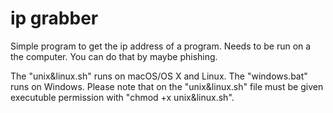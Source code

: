 # ip grabber
Simple program to get the ip address of a program. Needs to be run on a the computer. You can do that by maybe phishing.  
  
The "unix&linux.sh" runs on macOS/OS X and Linux. The "windows.bat" runs on Windows. Please note that on the "unix&linux.sh" file must be given executuble permission with "chmod +x unix&linux.sh".
